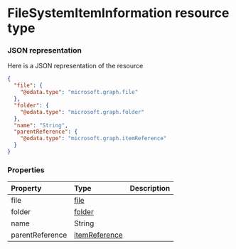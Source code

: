 # FileSystemItemInformation resource type



### JSON representation

Here is a JSON representation of the resource

<!-- {
  "blockType": "resource",
  "optionalProperties": [

  ],
  "@odata.type": "microsoft.graph.FileSystemItemInformation"
}-->

```json
{
  "file": {
    "@odata.type": "microsoft.graph.file"
  },
  "folder": {
    "@odata.type": "microsoft.graph.folder"
  },
  "name": "String",
  "parentReference": {
    "@odata.type": "microsoft.graph.itemReference"
  }
}

```
### Properties
| Property	   | Type	|Description|
|:---------------|:--------|:----------|
|file|[file](file.md)||
|folder|[folder](folder.md)||
|name|String||
|parentReference|[itemReference](itemreference.md)||

<!-- uuid: a2d36785-f95e-4367-ba31-53447a9f1a25
2015-10-16 16:12:41 UTC -->
<!-- {
  "type": "#page.annotation",
  "description": "FileSystemItemInformation resource",
  "keywords": "",
  "section": "documentation",
  "tocPath": ""
}-->